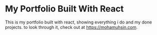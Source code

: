 # My Portfolio Built With React

This is my portfolio built with react, showing everything i do and my done projects.
to look through it, check out at https://mohamuhsin.com.
